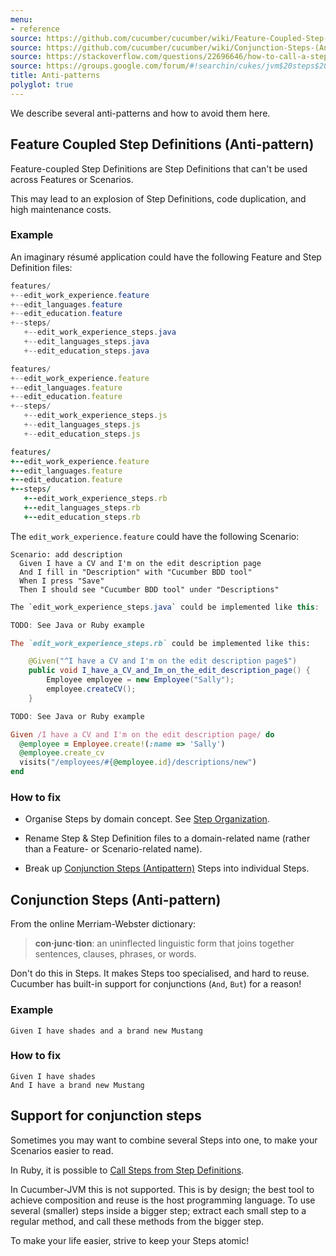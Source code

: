 ```yaml
---
menu:
- reference
source: https://github.com/cucumber/cucumber/wiki/Feature-Coupled-Step-Definitions-(Antipattern)/
source: https://github.com/cucumber/cucumber/wiki/Conjunction-Steps-(Antipattern)/
source: https://stackoverflow.com/questions/22696646/how-to-call-a-step-from-another-step-in-cucumber-jvm
source: https://groups.google.com/forum/#!searchin/cukes/jvm$20steps$20programming/cukes/DzE_kGZx94I/5rf__N31qvAJ
title: Anti-patterns
polyglot: true
---
```


We describe several anti-patterns and how to avoid them here.

## Feature Coupled Step Definitions (Anti-pattern)

Feature-coupled Step Definitions are Step Definitions that can't be used across Features or Scenarios. 

This may lead to an explosion of Step Definitions, code duplication, and high maintenance costs.

### Example

An imaginary résumé application could have the following Feature and Step Definition files:

```java
features/
+--edit_work_experience.feature
+--edit_languages.feature
+--edit_education.feature
+--steps/
   +--edit_work_experience_steps.java
   +--edit_languages_steps.java
   +--edit_education_steps.java
```

```javascript
features/
+--edit_work_experience.feature
+--edit_languages.feature
+--edit_education.feature
+--steps/
   +--edit_work_experience_steps.js
   +--edit_languages_steps.js
   +--edit_education_steps.js
```

```ruby
features/
+--edit_work_experience.feature
+--edit_languages.feature
+--edit_education.feature
+--steps/
   +--edit_work_experience_steps.rb
   +--edit_languages_steps.rb
   +--edit_education_steps.rb
```


The `edit_work_experience.feature` could have the following Scenario:

```
Scenario: add description
  Given I have a CV and I'm on the edit description page
  And I fill in "Description" with "Cucumber BDD tool"
  When I press "Save"
  Then I should see "Cucumber BDD tool" under "Descriptions"
```

```java
The `edit_work_experience_steps.java` could be implemented like this:
```
```javascript
TODO: See Java or Ruby example
```
```ruby
The `edit_work_experience_steps.rb` could be implemented like this:
```

```java
    @Given("^I have a CV and I'm on the edit description page$")
    public void I_have_a_CV_and_Im_on_the_edit_description_page() {
        Employee employee = new Employee("Sally");
        employee.createCV();
    }
```

```javascript
TODO: See Java or Ruby example
```

```ruby
Given /I have a CV and I'm on the edit description page/ do
  @employee = Employee.create!(:name => 'Sally')
  @employee.create_cv
  visits("/employees/#{@employee.id}/descriptions/new")
end
```

### How to fix

* Organise Steps by domain concept. See [Step Organization](/cucumber/step-organization/).

* Rename Step & Step Definition files to a domain-related name (rather than a Feature- or Scenario-related name).

* Break up [Conjunction Steps (Antipattern)](/gherkin/conjunction-steps-antipattern/) Steps into individual Steps.


## Conjunction Steps (Anti-pattern)

From the online Merriam-Webster dictionary:

> **con·junc·tion**: an uninflected linguistic form that joins together sentences, clauses, phrases, or words.

Don't do this in Steps. It makes Steps too specialised, and hard to reuse. Cucumber has built-in support for conjunctions (`And`, `But`) for a reason!

### Example

```
Given I have shades and a brand new Mustang
```

### How to fix

```
Given I have shades
And I have a brand new Mustang
```

## Support for conjunction steps

Sometimes you may want to combine several Steps into one, to make your Scenarios easier to read.

In Ruby, it is possible to [Call Steps from Step Definitions](/implementations/ruby/calling-steps-from-step-definitions/).

In Cucumber-JVM this is not supported. This is by design; the best tool to achieve composition and reuse is the host programming language.
To use several (smaller) steps inside a bigger step; extract each small step to a regular method, and call these methods from the bigger step.

To make your life easier, strive to keep your Steps atomic!